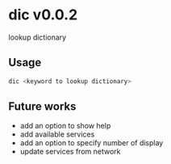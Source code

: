 dic v0.0.2
===

lookup dictionary

Usage
---

```sh
dic <keyword to lookup dictionary>
```

Future works
---

- add an option to show help
- add available services
- add an option to specify number of display
- update services from network
